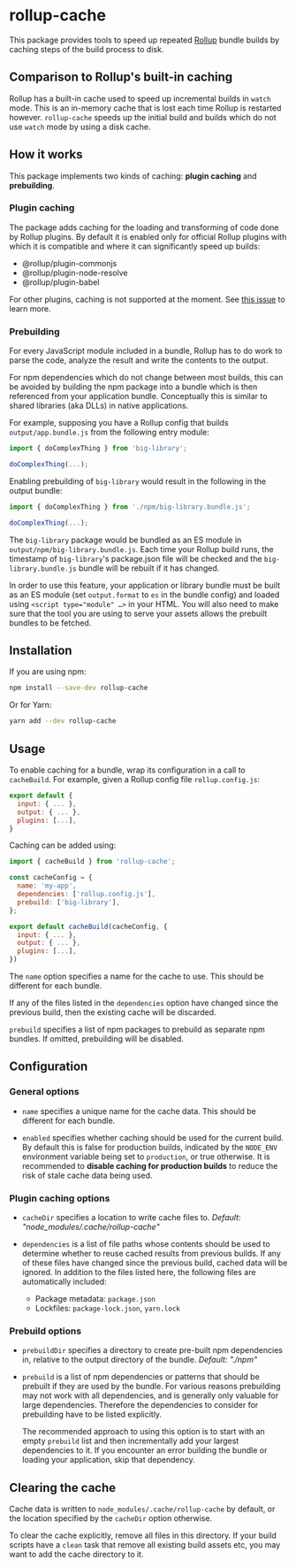 # rollup-cache

This package provides tools to speed up repeated [Rollup](https://rollupjs.org)
bundle builds by caching steps of the build process to disk.

## Comparison to Rollup's built-in caching

Rollup has a built-in cache used to speed up incremental builds in `watch`
mode. This is an in-memory cache that is lost each time Rollup is restarted
however. `rollup-cache` speeds up the initial build and builds which do not
use `watch` mode by using a disk cache.

## How it works

This package implements two kinds of caching: **plugin caching** and **prebuilding**.

### Plugin caching

The package adds caching for the loading and transforming of code done by
Rollup plugins. By default it is enabled only for official Rollup plugins with
which it is compatible and where it can significantly speed up builds:

- @rollup/plugin-commonjs
- @rollup/plugin-node-resolve
- @rollup/plugin-babel

For other plugins, caching is not supported at the moment. See
[this issue](https://github.com/robertknight/rollup-cache/issues/7) to learn
more.

### Prebuilding

For every JavaScript module included in a bundle, Rollup has to do work to
parse the code, analyze the result and write the contents to the output.

For npm dependencies which do not change between most builds, this
can be avoided by building the npm package into a bundle which is then referenced
from your application bundle. Conceptually this is similar to shared libraries
(aka DLLs) in native applications.

For example, supposing you have a Rollup config that builds `output/app.bundle.js`
from the following entry module:

```js
import { doComplexThing } from 'big-library';

doComplexThing(...);
```

Enabling prebuilding of `big-library` would result in the following in the
output bundle:

```js
import { doComplexThing } from './npm/big-library.bundle.js';

doComplexThing(...);
```

The `big-library` package would be bundled as an ES module in `output/npm/big-library.bundle.js`.
Each time your Rollup build runs, the timestamp of `big-library`'s package.json
file will be checked and the `big-library.bundle.js` bundle will be rebuilt if
it has changed.

In order to use this feature, your application or library bundle must be built
as an ES module (set `output.format` to `es` in the bundle config) and loaded
using `<script type="module" …>` in your HTML. You will also need to make sure
that the tool you are using to serve your assets allows the prebuilt bundles
to be fetched.

## Installation

If you are using npm:

```sh
npm install --save-dev rollup-cache
```

Or for Yarn:

```sh
yarn add --dev rollup-cache
```

## Usage

To enable caching for a bundle, wrap its configuration in a call to `cacheBuild`.
For example, given a Rollup config file `rollup.config.js`:

```js
export default {
  input: { ... },
  output: { ... },
  plugins: [...],
}
```

Caching can be added using:

```js
import { cacheBuild } from 'rollup-cache';

const cacheConfig = {
  name: 'my-app',
  dependencies: ['rollup.config.js'],
  prebuild: ['big-library'],
};

export default cacheBuild(cacheConfig, {
  input: { ... },
  output: { ... },
  plugins: [...],
})
```

The `name` option specifies a name for the cache to use. This should be different
for each bundle.

If any of the files listed in the `dependencies` option have changed since the
previous build, then the existing cache will be discarded.

`prebuild` specifies a list of npm packages to prebuild as separate npm bundles.
If omitted, prebuilding will be disabled.

## Configuration

### General options

- `name` specifies a unique name for the cache data. This should be different
  for each bundle.

- `enabled` specifies whether caching should be used for the current build.
  By default this is false for production builds, indicated by the `NODE_ENV`
  environment variable being set to `production`, or true otherwise. It is
  recommended to **disable caching for production builds** to reduce the risk
  of stale cache data being used.

### Plugin caching options

- `cacheDir` specifies a location to write cache files to. _Default: "node_modules/.cache/rollup-cache"_

- `dependencies` is a list of file paths whose contents should be used to
  determine whether to reuse cached results from previous builds. If any of these
  files have changed since the previous build, cached data will be ignored. In
  addition to the files listed here, the following files are automatically
  included:

  - Package metadata: `package.json`
  - Lockfiles: `package-lock.json`, `yarn.lock`

### Prebuild options

- `prebuildDir` specifies a directory to create pre-built npm dependencies in,
  relative to the output directory of the bundle. _Default: "./npm"_

- `prebuild` is a list of npm dependencies or patterns that should be prebuilt
  if they are used by the bundle. For various reasons prebuilding may not work
  with all dependencies, and is generally only valuable for large dependencies.
  Therefore the dependencies to consider for prebuilding have to be listed explicitly.

  The recommended approach to using this option is to start with an empty
  `prebuild` list and then incrementally add your largest dependencies to it.
  If you encounter an error building the bundle or loading your application,
  skip that dependency.

## Clearing the cache

Cache data is written to `node_modules/.cache/rollup-cache` by default, or
the location specified by the `cacheDir` option otherwise.

To clear the cache explicitly, remove all files in this directory. If your build
scripts have a `clean` task that remove all existing build assets etc, you may
want to add the cache directory to it.
